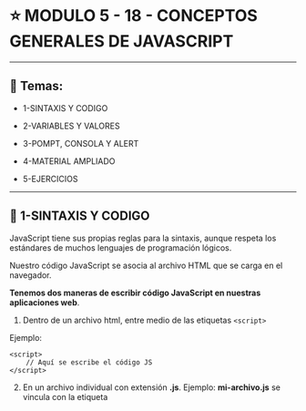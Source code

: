 # :star: MODULO 5 - 18 - CONCEPTOS GENERALES DE JAVASCRIPT

---

## :book: Temas:

- 1-SINTAXIS Y CODIGO 

- 2-VARIABLES Y VALORES 

- 3-POMPT, CONSOLA Y ALERT 

- 4-MATERIAL AMPLIADO 

- 5-EJERCICIOS

---

## :stars: 1-SINTAXIS Y CODIGO 

JavaScript tiene sus propias reglas para la sintaxis, aunque respeta los estándares de muchos lenguajes de programación lógicos.

Nuestro código JavaScript se asocia al archivo HTML que se carga en el navegador. 

**Tenemos dos maneras de escribir código JavaScript en nuestras aplicaciones web**. 

1. Dentro de un archivo html, entre medio de las etiquetas ``<script>``

Ejemplo:

```
<script>
    // Aquí se escribe el código JS 
</script>
```

2. En un archivo individual con extensión **.js**. Ejemplo: **mi-archivo.js** se vincula con la etiqueta <script> y el atributo “src”. Recuerda no utilizar espacios ni mayúsculas en los nombres de archivo

![image](https://user-images.githubusercontent.com/72580574/236694017-c5b9c471-3b6a-40a9-b42c-50e5889a9d40.png)


## SINTAXIS
  
- No se tienen en cuenta los espacios en blanco y las nuevas líneas (al igual que HTML).

- Case sensitive: se distingue mayúsculas de minúsculas.

- Se pueden incluir bloques de comentarios:
  
  
```
<script>
// Comentario simple: una línea
/* Comentario de más de una línea I
   Comentario de más de una línea II */
</script>  
```
  
- **Palabras reservadas**: son aquellas que se utilizan para construir las sentencias de JavaScript y que por tanto no pueden ser utilizadas libremente. Algunos ejemplos son:
  
*break, case, catch, continue, default, let, delete, do, else, finally, for, function, if, in, instanceof, new, return, switch, this, throw, try, typeof, var, void, while, with, y varias más*
  
---

## :stars: 2-VARIABLES Y VALORES 

### Definición
  
Una variable es un espacio reservado en la memoria que, como su nombre indica, puede cambiar de contenido a lo largo de la ejecución de un programa.

En las variables almacenamos diversos tipos de datos que utilizamos en la aplicación.

```
 <script>
    //Declaración de variable ES5. 
    var nombre = "John";
  
    //Declaración de variable ES6.
    let   apellido = "Doe";
    const CURSO= "JavaScript";
</script>
```  
 
### Declaración
  
Declarar una variable significa crearla. Para esto usamos la palabra reservada var, let o const. Escribimos una de estas palabras claves seguido del nombre de nuestra variable. 

Para los nombres no debemos utilizar ni espacios ni caracteres especiales.
  
  
```JavaScript
// correcto
let apellido
let telefono
const anioNacimiento

// incorrecto
var año
var teléfono móvil  
```

### Valores
  
  
Podemos asociar distintos valores a una variable en JavaScript. Para empezar trabajaremos con los tipos de datos más comunes, que son las cadenas de texto y los números:

- **Number**: un valor numérico puede ser entero o decimal.

- **String**: por otro lado, un string o cadena de texto, es un valor compuesto por uno o más caracteres, definido entre comillas simples o dobles.
  
  
### Asignación
  
En una variable podemos asignar distintos tipos de valores mediante el operador de asignación, que es el símbolo **=**
  
```JavaScript
	// declaración
let edad
let nombre
let apellido
// asignación
edad = 5
nombre = "John R."
apellido = 'Doe'
```
  
### Inicializar variables  

Podemos declarar una variable y asignarle un valor inicial en el mismo proceso:
  
```JavaScript
// variables inicializadas
let edad = 5 
const nombre = "John R."
const apellido = 'Doe'
```  
  
### LET y CONST
  
Las declaraciones con let y const tienen controles adicionales para las variables. Principalmente impiden que se puedan crear dos variables con el mismo nombre.
  
Una variable let puede recibir múltiples asignaciones en el transcurso de la aplicación, es decir que puede cambiar de valor varias veces. Una constante const recibe una única asignación al momento de su declaración, impidiendo que su valor se modifique luego.
  
  
```JavaScript
let edad = 5 
edad = 34 

const apellido = 'Doe'
// no es posible cambiarlo
apellido = ‘Trump’
```  
  
### Operaciones básicas
  
Con variables de valores numéricos podes realizar operaciones matemáticas: sumas, restas, multiplicaciones,etc.  

  
```JavaScript
let  numeroA = 1;
let   numeroB = 2;
const NUMEROC = 3;
//Suma  de dos números (1 + 2 = 3)
let resultadoSuma  = numeroA + numeroB;
//Resta de dos números (2 - 1 = 1)
let resultadoResta = numeroB - numeroA;
//Producto de dos números (2 * 3 = 6)
let resultadoProducto = numeroB * NUMEROC;  
```
  
Con variables de tipo string (texto) se puede concatenar los valores. Es decir, combinarlas.

  
```JavaScript
 let  textoA = "Hola";
  let   textoB = "mundo";
  const BLANCO = " ";
  //Concatenar textoA y textoB ("Hola" + "mundo" = "Holamundo")
  let resultadoA = textoA + textoB;
  //Concatenar textoB y 1 ("mundo" + 1 = "mundo1")
  let resultadoB = textoB + 1;
  //Concatenar textoA, BLANCO y textoB ("Hola" + " " + "mundo" = "Hola mundo")
  let resultadoC = textoA + BLANCO + textoB; 
```
  
---

## :stars:  3-POMPT, CONSOLA Y ALERT 

La sentencia  prompt() mostrará un cuadro de diálogo para que el usuario ingrese un dato. Se puede proporcionar un mensaje que se colocará sobre el campo de texto. El valor que devuelve es una cadena que representa lo que el usuario ingresó.

  
```JavaScript
let nombreIngresado = prompt("Ingrese su nombre");  
```
 
### Ejemplo PROMPT
  
En la pantalla del navegador, el usuario verá una ventana sobre la web que le solicitará un dato.

Al valor que el usuario ingresa se lo conoce por el término de entrada.

![image](https://user-images.githubusercontent.com/72580574/236694455-006a5469-8d92-4a0c-9f40-5ff679811969.png)
  
### Conosla
  
La sentencia console.log() muestra el mensaje que pasemos como parámetro a la llamada en la consola JavaScript del Navegador web.
  
```JavaScript
console.log("Mensaje de prueba");

let nombre = “John Doe”
  console.log(nombre)  
```
  
### Ejemplo consola
  
En Chrome, la consola del navegador está disponible accediendo mediante:

Botón derecho sobre alguna parte de la web > Inspeccionar > Consola .
 
 ![image](https://user-images.githubusercontent.com/72580574/236694507-426042d0-97d1-482d-ab65-a3eaad29fbda.png)

  
### ALERT
  
La sentencia alert() mostrará una ventana sobre la página web que estemos accediendo mostrando el mensaje que se pase como parámetro a la llamada.

  
```JavaScript
alert("¡Hola full stack!");  
```
  
### Ejemplo ALERT
  
En la pantalla del navegador, el usuario verá una ventana sobre la web que muestra un mensaje.

Al valor que mostramos al usuario como un resultado se lo conoce por el término de salida.

![image](https://user-images.githubusercontent.com/72580574/236694543-69e85917-4b68-4485-856b-5caf2e21cb14.png)
  
### Ejemplo de un script completo
  
Este es un ejemplo de un Script JS corriendo en un archivo HTML.  
  
```HTML
<!DOCTYPE html>
<html>
  <head>
    <title>Mi primer App - CoderHouse</title>
    <script>
      let entrada = prompt("Ingresar una letra");
      let salida  = entrada + " " + "ingresada";
      alert(salida);
    </script>
  </head>
  <body>
    <h2>Esta página contiene una app</h2>
  </body>
</html>  
```

![image](https://user-images.githubusercontent.com/72580574/236694582-c241c3fb-c9dd-4f69-bc31-be0384cf9fb0.png)
  
  
  
---

## :stars:  4-MATERIAL AMPLIADO 

- [Consola, variables y tipos de datos](https://drive.google.com/file/d/11Qd_2a9YfHq7Yt4IGLXwWRs6OFpSu-6o/view) | Los apuntes de Majo

- [Valores, variables y referencias](https://teloexplicocongatitos.com/poster/tlecg08) | Te lo explico con gatitos
  
- [Práctica interactiva sobre Algoritmia](https://little-dot.toxicode.fr/?hour-of-code) | La aventura del punto
  

---

## :stars: 5-EJERCICIOS

**Consigna**: 
  
Crea un script en JS que le solicite al usuario ingresar mínimo 1(un) dato.
  
Luego, con JavaScript, realiza operaciones matemáticas o de concatenación sobre las entradas teniendo en cuenta el tipo de dato. Al finalizar mostrar el resultados con alert() o console.log()

**Ejemplos**: 
  
(pueden realizarse otros, detallando el comportamiento esperado en un documento):

Pedir nombre mediante prompt y mostrarlo en consola junto con algún texto de saludo. 
  
Ejemplo:  ¡Hola, Juan!
  
Pedir un número mediante prompt, parsearlo, sumarlo a otro que se encuentre almacenado en una variable y luego mostrar el resultado en consola.
Pedir un texto mediante prompt, luego otro, concatenarlos y mostrarlo en un alerta.
  
---
